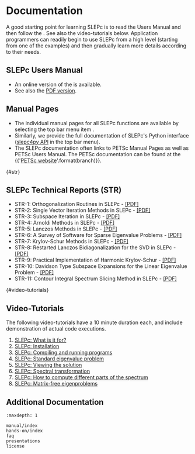 # Documentation

A good starting point for learning SLEPc is to read the Users Manual and then follow the [](hands-on/index). See also the video-tutorials below. Application programmers can readily begin to use SLEPc from a high level (starting from one of the examples) and then gradually learn more details according to their needs.

## SLEPc Users Manual

- An online version of the [](manual/index) is available.
- See also the [PDF version](../_static/manual/slepc-manual.pdf).

## Manual Pages

- The individual manual pages for all SLEPc functions are available by selecting the top bar menu item [](../manualpages/index).
- Similarly, we provide the full documentation of SLEPc's Python interface ([slepc4py API](../slepc4py/index) in the top bar menu).
- The SLEPc documentation often links to PETSc Manual Pages as well as PETSc Users Manual. The PETSc documentation can be found at the {{'[PETSc website](https://petsc.org/{}/)'.format(branch)}}.

{#str}
## SLEPc Technical Reports (STR)

- STR-1: Orthogonalization Routines in SLEPc - [[PDF]](../_static/reports/str1.pdf)
- STR-2: Single Vector Iteration Methods in SLEPc - [[PDF]](../_static/reports/str2.pdf)
- STR-3: Subspace Iteration in SLEPc - [[PDF]](../_static/reports/str3.pdf)
- STR-4: Arnoldi Methods in SLEPc - [[PDF]](../_static/reports/str4.pdf)
- STR-5: Lanczos Methods in SLEPc - [[PDF]](../_static/reports/str5.pdf)
- STR-6: A Survey of Software for Sparse Eigenvalue Problems - [[PDF]](../_static/reports/str6.pdf)
- STR-7: Krylov-Schur Methods in SLEPc - [[PDF]](../_static/reports/str7.pdf)
- STR-8: Restarted Lanczos Bidiagonalization for the SVD in SLEPc - [[PDF]](../_static/reports/str8.pdf)
- STR-9: Practical Implementation of Harmonic Krylov-Schur - [[PDF]](../_static/reports/str9.pdf)
- STR-10: Davidson Type Subspace Expansions for the Linear Eigenvalue Problem - [[PDF]](../_static/reports/str10.pdf)
- STR-11: Contour Integral Spectrum Slicing Method in SLEPc - [[PDF]](../_static/reports/str11.pdf)

{#video-tutorials}
## Video-Tutorials

The following video-tutorials have a 10 minute duration each, and include demonstration of actual code executions.

1. [SLEPc: What is it for?](https://media.upv.es/player/?id=440253a0-476d-11e7-9b33-83cdd974e088)
2. [SLEPc: Installation](https://media.upv.es/player/?id=a135c600-476e-11e7-9b33-83cdd974e088)
3. [SLEPc: Compiling and running programs](https://media.upv.es/player/?id=fa4af300-476e-11e7-9b33-83cdd974e088)
4. [SLEPc: Standard eigenvalue problem](https://media.upv.es/player/?id=7c46e660-4770-11e7-9b33-83cdd974e088)
5. [SLEPc: Viewing the solution](https://media.upv.es/player/?id=392e5510-4aa0-11e7-9b33-83cdd974e088)
6. [SLEPc: Spectral transformation](https://media.upv.es/player/?id=3ff6c850-4aa0-11e7-9b33-83cdd974e088)
7. [SLEPc: How to compute different parts of the spectrum](https://media.upv.es/player/?id=46b4db50-4aa0-11e7-9b33-83cdd974e088)
8. [SLEPc: Matrix-free eigenproblems](https://media.upv.es/player/?id=4de53820-4aa0-11e7-9b33-83cdd974e088)

## Additional Documentation

```{toctree}
:maxdepth: 1

manual/index
hands-on/index
faq
presentations
license
```
